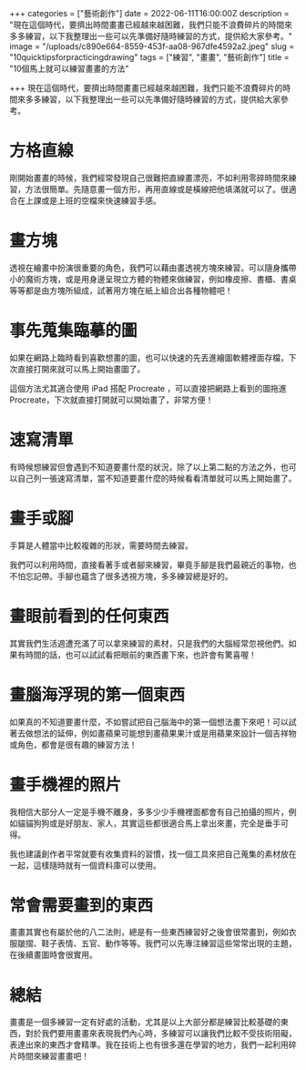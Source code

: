 +++
categories = ["藝術創作"]
date = 2022-06-11T16:00:00Z
description = "現在這個時代，要擠出時間畫畫已經越來越困難，我們只能不浪費碎片的時間來多多練習，以下我整理出一些可以先準備好隨時練習的方式，提供給大家參考。"
image = "/uploads/c890e664-8559-453f-aa08-967dfe4592a2.jpeg"
slug = "10quicktipsforpracticingdrawing"
tags = ["練習", "畫畫", "藝術創作"]
title = "10個馬上就可以練習畫畫的方法"

+++
現在這個時代，要擠出時間畫畫已經越來越困難，我們只能不浪費碎片的時間來多多練習，以下我整理出一些可以先準備好隨時練習的方式，提供給大家參考。


# 方格直線
剛開始畫畫的時候，我們經常發現自己很難把直線畫漂亮，不如利用零碎時間來練習，方法很簡單。先隨意畫一個方形，再用直線或是橫線把他填滿就可以了。很適合在上課或是上班的空檔來快速練習手感。

# 畫方塊
透視在繪畫中扮演很重要的角色，我們可以藉由畫透視方塊來練習。可以隨身攜帶小的魔術方塊，或是用身邊呈現立方體的物體來做練習，例如橡皮擦、書櫃、書桌等等都是由方塊所組成，試著用方塊在紙上組合出各種物體吧！


# 事先蒐集臨摹的圖
如果在網路上臨時看到喜歡想畫的圖，也可以快速的先丟進繪圖軟體裡面存檔，下次直接打開來就可以馬上開始畫圖了。

這個方法尤其適合使用 iPad 搭配 Procreate ，可以直接把網路上看到的圖拖進 Procreate，下次就直接打開就可以開始畫了，非常方便！

# 速寫清單

有時候想練習但會遇到不知道要畫什麼的狀況，除了以上第二點的方法之外，也可以自己列一張速寫清單，當不知道要畫什麼的時候看看清單就可以馬上開始畫了。

# 畫手或腳
手算是人體當中比較複雜的形狀，需要時間去練習。

我們可以利用時間，直接看著手或者腳來練習，畢竟手腳是我們最親近的事物，也不怕忘記帶。手腳也蘊含了很多透視方塊，多多練習總是好的。


# 畫眼前看到的任何東西
其實我們生活週遭充滿了可以拿來練習的素材，只是我們的大腦經常忽視他們。如果有時間的話，也可以試試看把眼前的東西畫下來，也許會有驚喜喔！

# 畫腦海浮現的第一個東西

如果真的不知道要畫什麼，不如嘗試把自己腦海中的第一個想法畫下來吧！可以試著去做想法的延伸，例如畫蘋果可能想到畫蘋果果汁或是用蘋果來設計一個吉祥物或角色，都會是很有趣的練習方法！

# 畫手機裡的照片
我相信大部分人一定是手機不離身，多多少少手機裡面都會有自己拍攝的照片，例如貓貓狗狗或是好朋友、家人，其實這些都很適合馬上拿出來畫，完全是垂手可得。

我也建議創作者平常就要有收集資料的習慣，找一個工具來把自己蒐集的素材放在一起，這樣隨時就有一個資料庫可以使用。

# 常會需要畫到的東西
畫畫其實也有屬於他的八二法則，總是有一些東西練習好之後會很常畫到，例如衣服皺摺、鞋子表情、五官、動作等等。我們可以先專注練習這些常常出現的主題，在後續畫圖時會很實用。

# 總結
畫畫是一個多練習一定有好處的活動，尤其是以上大部分都是練習比較基礎的東西，對於我們要用畫畫來表現我們內心時，多練習可以讓我們比較不受技術阻礙，表達出來的東西才會精準。我在技術上也有很多還在學習的地方，我們一起利用碎片時間來練習畫畫吧！